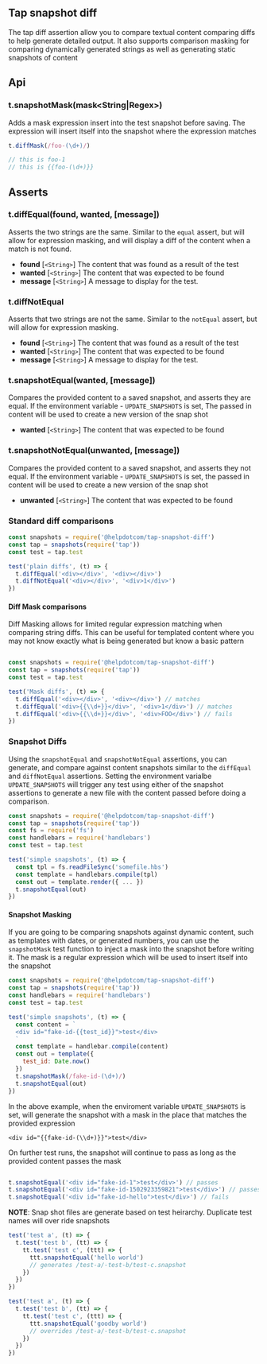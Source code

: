 ## Tap snapshot diff

The tap diff assertion allow you to compare textual content comparing diffs to help
generate detailed output. It also supports comparison masking for comparing dynamically
generated strings as well as generating static snapshots of content

## Api

### t.snapshotMask(mask<String|Regex>)

Adds a mask expression insert into the test snapshot before saving. The expression
will insert itself into the snapshot where the expression matches

```javascript
t.diffMask(/foo-(\d+)/)

// this is foo-1
// this is {{foo-(\d+)}}

```

## Asserts

### t.diffEqual(found, wanted, [message])

Asserts the two strings are the same.
Similar to the `equal` assert, but will allow for expression masking,
and will display a diff of the content when a match is not found.

* **found** [`<String>`] The content that was found as a result of the test
* **wanted** [`<String>`] The content that was expected to be found
* **message** [`<String>`] A message to display for the test.

### t.diffNotEqual

Asserts that two strings are not the same.
Similar to the `notEqual` assert, but will allow for expression masking.

* **found** [`<String>`] The content that was found as a result of the test
* **wanted** [`<String>`] The content that was expected to be found
* **message** [`<String>`] A message to display for the test.

### t.snapshotEqual(wanted, [message])

Compares the provided content to a saved snapshot, and asserts they are equal. If the
environment variable - `UPDATE_SNAPSHOTS` is set, The passed in content will be used
to create a new version of the snap shot

* **wanted** [`<String>`] The content that was expected to be found

### t.snapshotNotEqual(unwanted, [message])

Compares the provided content to a saved snapshot, and asserts they not equal. If the
environment variable - `UPDATE_SNAPSHOTS` is set, the passed in content will be used
to create a new version of the snap shot

* **unwanted** [`<String>`] The content that was expected to be found


### Standard diff comparisons

```javascript
const snapshots = require('@helpdotcom/tap-snapshot-diff')
const tap = snapshots(require('tap'))
const test = tap.test

test('plain diffs', (t) => {
  t.diffEqual('<div></div>', '<div></div>')
  t.diffNotEqual('<div></div>', '<div>1</div>')
})

```
#### Diff Mask comparisons

Diff Masking allows for limited regular expression matching when comparing string diffs.
This can be useful for templated content where you may not know exactly what is being generated
but know a basic pattern

```javascript

const snapshots = require('@helpdotcom/tap-snapshot-diff')
const tap = snapshots(require('tap'))
const test = tap.test

test('Mask diffs', (t) => {
  t.diffEqual('<div></div>', '<div></div>') // matches
  t.diffEqual('<div>{{\\d+}}</div>', '<div>1</div>') // matches
  t.diffEqual('<div>{{\\d+}}</div>', '<div>FOO</div>') // fails
})
```

### Snapshot Diffs

Using the `snapshotEqual` and `snapshotNotEqual` assertions, you can generate,
and compare against content snapshots similar to the `diffEqual` and `diffNotEqual`
assertions. Setting the environment varialbe `UPDATE_SNAPSHOTS` will trigger any test using
either of the snapshot assertions to generate a new file with the content passed before doing
a comparison.

```javascript
const snapshots = require('@helpdotcom/tap-snapshot-diff')
const tap = snapshots(require('tap'))
const fs = require('fs')
const handlebars = require('handlebars')
const test = tap.test

test('simple snapshots', (t) => {
  const tpl = fs.readFileSync('somefile.hbs')
  const template = handlebars.compile(tpl)
  const out = template.render({ ... })
  t.snapshotEqual(out)
})
```

#### Snapshot Masking

If you are going to be comparing snapshots against dynamic content, such as
templates with dates, or generated numbers, you can use the `snapshotMask`
test function to inject a mask into the snapshot before writing it.
The mask is a regular expression which will be used to insert itself into the
snapshot

```javascript
const snapshots = require('@helpdotcom/tap-snapshot-diff')
const tap = snapshots(require('tap'))
const handlebars = require('handlebars')
const test = tap.test

test('simple snapshots', (t) => {
  const content = `
  <div id="fake-id-{{test_id}}">test</div>
  `
  const template = handlebar.compile(content)
  const out = template({
    test_id: Date.now()
  })
  t.snapshotMask(/fake-id-(\d+)/)
  t.snapshotEqual(out)
})

```

In the above example, when the enviroment variable `UPDATE_SNAPSHOTS` is set,
will generate the snapshot with a mask in the place that matches the provided expression

```
<div id="{{fake-id-(\\d+)}}">test</div>
```

On further test runs, the snapshot will continue to pass as long as the provided
content passes the mask

```javascript

t.snapshotEqual('<div id="fake-id-1">test</div>') // passes
t.snapshotEqual('<div id="fake-id-1502923359821">test</div>') // passes
t.snapshotEqual('<div id="fake-id-hello">test</div>') // fails
```

**NOTE**: Snap shot files are generate based on test heirarchy.
Duplicate test names will over ride snapshots

```javascript
test('test a', (t) => {
  t.test('test b', (tt) => {
    tt.test('test c', (ttt) => {
      ttt.snapshotEqual('hello world')
      // generates /test-a/-test-b/test-c.snapshot
    })
  })
})

test('test a', (t) => {
  t.test('test b', (tt) => {
    tt.test('test c', (ttt) => {
      ttt.snapshotEqual('goodby world')
      // overrides /test-a/-test-b/test-c.snapshot
    })
  })
})
```
